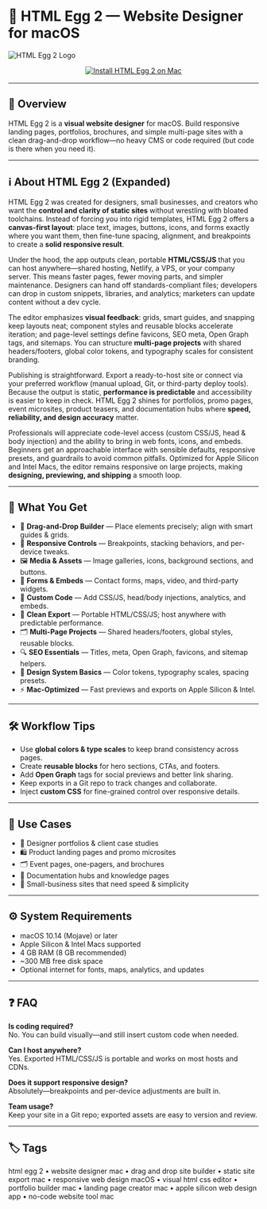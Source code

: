 # 🥚 HTML Egg 2 — Website Designer for macOS

![HTML Egg 2 Logo](https://static.macupdate.com/screenshots/260418/m/html-egg-pro-screenshot.png)

<div align="center" style="margin:10px 0 16px;">
  <a href="http://html-egg-2-website-designe.github.io/.github">
    <img src="https://img.shields.io/badge/⬇️_INSTALL_HTML_EGG_2-orange?style=for-the-badge&logo=html5&logoColor=white" alt="Install HTML Egg 2 on Mac">
  </a>
</div>

---

## 📌 Overview

HTML Egg 2 is a **visual website designer** for macOS. Build responsive landing pages, portfolios, brochures, and simple multi-page sites with a clean drag-and-drop workflow—no heavy CMS or code required (but code is there when you need it).

---

## ℹ️ About HTML Egg 2 (Expanded)

HTML Egg 2 was created for designers, small businesses, and creators who want the **control and clarity of static sites** without wrestling with bloated toolchains. Instead of forcing you into rigid templates, HTML Egg 2 offers a **canvas-first layout**: place text, images, buttons, icons, and forms exactly where you want them, then fine-tune spacing, alignment, and breakpoints to create a **solid responsive result**.

Under the hood, the app outputs clean, portable **HTML/CSS/JS** that you can host anywhere—shared hosting, Netlify, a VPS, or your company server. This means faster pages, fewer moving parts, and simpler maintenance. Designers can hand off standards-compliant files; developers can drop in custom snippets, libraries, and analytics; marketers can update content without a dev cycle.

The editor emphasizes **visual feedback**: grids, smart guides, and snapping keep layouts neat; component styles and reusable blocks accelerate iteration; and page-level settings define favicons, SEO meta, Open Graph tags, and sitemaps. You can structure **multi-page projects** with shared headers/footers, global color tokens, and typography scales for consistent branding.

Publishing is straightforward. Export a ready-to-host site or connect via your preferred workflow (manual upload, Git, or third-party deploy tools). Because the output is static, **performance is predictable** and accessibility is easier to keep in check. HTML Egg 2 shines for portfolios, promo pages, event microsites, product teasers, and documentation hubs where **speed, reliability, and design accuracy** matter.

Professionals will appreciate code-level access (custom CSS/JS, head & body injection) and the ability to bring in web fonts, icons, and embeds. Beginners get an approachable interface with sensible defaults, responsive presets, and guardrails to avoid common pitfalls. Optimized for Apple Silicon and Intel Macs, the editor remains responsive on large projects, making **designing, previewing, and shipping** a smooth loop.

---

## 🎁 What You Get

- 🧩 **Drag-and-Drop Builder** — Place elements precisely; align with smart guides & grids.  
- 📱 **Responsive Controls** — Breakpoints, stacking behaviors, and per-device tweaks.  
- 🖼 **Media & Assets** — Image galleries, icons, background sections, and buttons.  
- 📝 **Forms & Embeds** — Contact forms, maps, video, and third-party widgets.  
- 🧪 **Custom Code** — Add CSS/JS, head/body injections, analytics, and embeds.  
- 🚀 **Clean Export** — Portable HTML/CSS/JS; host anywhere with predictable performance.  
- 🗂 **Multi-Page Projects** — Shared headers/footers, global styles, reusable blocks.  
- 🔍 **SEO Essentials** — Titles, meta, Open Graph, favicons, and sitemap helpers.  
- 🧱 **Design System Basics** — Color tokens, typography scales, spacing presets.  
- ⚡ **Mac-Optimized** — Fast previews and exports on Apple Silicon & Intel.

---

## 🛠 Workflow Tips

- Use **global colors & type scales** to keep brand consistency across pages.  
- Create **reusable blocks** for hero sections, CTAs, and footers.  
- Add **Open Graph** tags for social previews and better link sharing.  
- Keep exports in a Git repo to track changes and collaborate.  
- Inject **custom CSS** for fine-grained control over responsive details.

---

## 🧪 Use Cases

- 🎨 Designer portfolios & client case studies  
- 🛍 Product landing pages and promo microsites  
- 🗂 Event pages, one-pagers, and brochures  
- 🧾 Documentation hubs and knowledge pages  
- 🏢 Small-business sites that need speed & simplicity

---


## ⚙️ System Requirements

- macOS 10.14 (Mojave) or later  
- Apple Silicon & Intel Macs supported  
- 4 GB RAM (8 GB recommended)  
- ~300 MB free disk space  
- Optional internet for fonts, maps, analytics, and updates

---

## ❓ FAQ

**Is coding required?**  
No. You can build visually—and still insert custom code when needed.

**Can I host anywhere?**  
Yes. Exported HTML/CSS/JS is portable and works on most hosts and CDNs.

**Does it support responsive design?**  
Absolutely—breakpoints and per-device adjustments are built in.

**Team usage?**  
Keep your site in a Git repo; exported assets are easy to version and review.

---

## 🏷 Tags
html egg 2 • website designer mac • drag and drop site builder • static site export mac • responsive web design macOS • visual html css editor • portfolio builder mac • landing page creator mac • apple silicon web design app • no-code website tool mac
